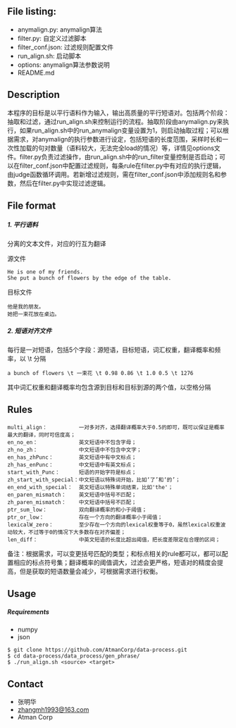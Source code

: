 File listing:
----------------------------
- anymalign.py: anymalign算法
- filter.py: 自定义过滤脚本
- filter_conf.json: 过滤规则配置文件
- run_align.sh: 启动脚本
- options: anymalign算法参数说明
- README.md


Description
----------------------------
本程序的目标是以平行语料作为输入，输出高质量的平行短语对。包括两个阶段：抽取和过滤，通过run_align.sh来控制运行的流程。抽取阶段由anymalign.py来执行，如果run_align.sh中的run_anymalign变量设置为1，则启动抽取过程；可以根据需求，对anymalign的执行参数进行设定，包括短语的长度范围，采样时长和一次性加载的句对数量（语料较大，无法完全load的情况）等，详情见options文件。filter.py负责过滤操作，由run_align.sh中的run_filter变量控制是否启动；可以在filter_conf.json中配置过滤规则，每条rule在filter.py中有对应的执行逻辑，由judge函数循环调用。若新增过滤规则，需在filter_conf.json中添加规则名和参数，然后在filter.py中实现过滤逻辑。

File format
----------------------------
##### 1. 平行语料
分离的文本文件，对应的行互为翻译

源文件
```
He is one of my friends.
She put a bunch of flowers by the edge of the table.
```
目标文件
```
他是我的朋友。
她把一束花放在桌边。
```

##### 2. 短语对齐文件
每行是一对短语，包括5个字段：源短语，目标短语，词汇权重，翻译概率和频率，以 \t 分隔
```
a bunch of flowers \t 一束花 \t 0.98 0.86 \t 1.0 0.5 \t 1276
```
其中词汇权重和翻译概率均包含源到目标和目标到源的两个值，以空格分隔


Rules
----------------------------
```
multi_align：          一对多对齐，选择翻译概率大于0.5的即可，既可以保证是概率最大的翻译，同时可信度高；
en_no_en：             英文短语中不包含字母；
zh_no_zh：             中文短语中不包含中文字；
en_has_zhPunc：        英文短语中有中文标点；
zh_has_enPunc：        中文短语中有英文标点；
start_with_Punc：      短语的开始字符是标点；
zh_start_with_special：中文短语以特殊词开始，比如‘了’和‘的’；
en_end_with_special：  英文短语以特殊单词结束，比如'the'；
en_paren_mismatch：    英文短语中括号不匹配；
zh_paren_mismatch：    中文短语中括号不匹配；
ptr_sum_low：          双向翻译概率的和小于阈值；
ptr_or_low：           存在一个方向的翻译概率小于阈值；
lexicalW_zero：        至少存在一个方向的lexical权重等于0，虽然lexical权重波动较大，不过等于0的情况下大多数存在对齐偏差；
len_diff：             中英文短语的长度比超出阈值，把长度差限定在合理的区间；
```
备注：根据需求，可以变更括号匹配的类型；和标点相关的rule都可以，都可以配置相应的标点符号集；翻译概率的阈值调大，过滤会更严格，短语对的精度会提高，但是获取的短语数量会减少，可根据需求进行权衡。


Usage
----------------------------
##### Requirements
- numpy
- json

```
$ git clone https://github.com/AtmanCorp/data-process.git
$ cd data-process/data_process/gen_phrase/
$ ./run_align.sh <source> <target>

```


Contact
----------------------------
* 张明华
* zhangmh1993@163.com
* Atman Corp

